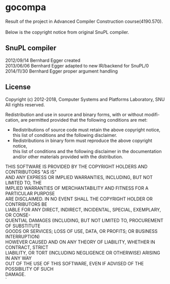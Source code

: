 # gocompa
Result of the project in Advanced Compiler Construction course(4190.570). <br />
<br />
Below is the copyright notice from original SnuPL compiler.

<!-- brief -->
## SnuPL compiler
2012/09/14 Bernhard Egger created<br />
2013/06/06 Bernhard Egger adapted to new IR/backend for SnuPL/0<br />
2014/11/30 Bernhard Egger proper argument handling<br />

<!-- section license_section -->
## License
Copyright (c) 2012-2018, Computer Systems and Platforms Laboratory, SNU<br />
All rights reserved.<br />

Redistribution and use in source and binary forms,  with or without modifi-<br />
cation, are permitted provided that the following conditions are met:<br />

- Redistributions of source code must retain the above copyright notice,<br />
   this list of conditions and the following disclaimer.<br />
- Redistributions in binary form must reproduce the above copyright notice,<br />
   this list of conditions and the following disclaimer in the documentation<br />
   and/or other materials provided with the distribution.<br />

 THIS SOFTWARE IS PROVIDED BY THE COPYRIGHT HOLDERS AND CONTRIBUTORS "AS IS"<br />
 AND ANY EXPRESS OR IMPLIED WARRANTIES, INCLUDING,  BUT NOT LIMITED TO,  THE<br />
 IMPLIED WARRANTIES OF MERCHANTABILITY  AND FITNESS FOR A PARTICULAR PURPOSE<br />
 ARE DISCLAIMED.  IN NO EVENT SHALL THE COPYRIGHT HOLDER  OR CONTRIBUTORS BE<br />
 LIABLE FOR ANY DIRECT,  INDIRECT, INCIDENTAL, SPECIAL, EXEMPLARY, OR CONSE-<br />
 QUENTIAL DAMAGES (INCLUDING, BUT NOT LIMITED TO, PROCUREMENT OF  SUBSTITUTE<br />
 GOODS OR SERVICES; LOSS OF USE, DATA, OR PROFITS; OR BUSINESS INTERRUPTION)<br />
 HOWEVER CAUSED AND ON ANY THEORY OF LIABILITY, WHETHER IN  CONTRACT, STRICT<br />
 LIABILITY, OR TORT  (INCLUDING NEGLIGENCE OR OTHERWISE)  ARISING IN ANY WAY<br />
 OUT OF THE USE OF THIS SOFTWARE, EVEN IF ADVISED OF THE POSSIBILITY OF SUCH<br />
 DAMAGE.<br />
`
